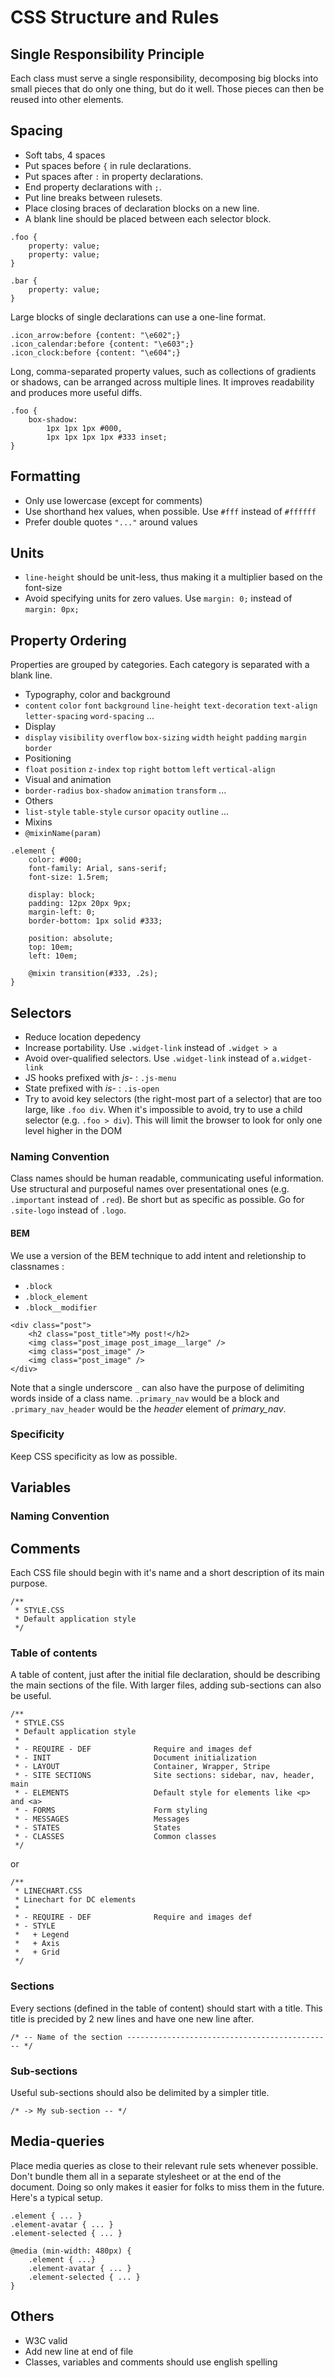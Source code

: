 # CSS Structure and Rules

## Single Responsibility Principle

Each class must serve a single responsibility, decomposing big blocks into small pieces that do only one thing, but do it well. Those pieces can then be reused into other elements. 

## Spacing

- Soft tabs, 4 spaces
- Put spaces before `{` in rule declarations.
- Put spaces after `:` in property declarations.
- End property declarations with `;`.
- Put line breaks between rulesets.
- Place closing braces of declaration blocks on a new line.
- A blank line should be placed between each selector block.

```
.foo {
	property: value;
	property: value;
}

.bar {
	property: value;
}
```

Large blocks of single declarations can use a one-line format.

```
.icon_arrow:before {content: "\e602";}
.icon_calendar:before {content: "\e603";}
.icon_clock:before {content: "\e604";}
```

Long, comma-separated property values, such as collections of gradients or shadows, can be arranged across multiple lines. It improves readability and produces more useful diffs.

```
.foo {
    box-shadow:
        1px 1px 1px #000,
        1px 1px 1px 1px #333 inset;
}
```

## Formatting

- Only use lowercase (except for comments)
- Use shorthand hex values, when possible. Use `#fff` instead of `#ffffff`
- Prefer double quotes `"..."` around values

## Units

- `line-height` should be unit-less, thus making it a multiplier based on the font-size
- Avoid specifying units for zero values. Use `margin: 0;` instead of `margin: 0px;`

## Property Ordering

Properties are grouped by categories. Each category is separated with a blank line.

- Typography, color and background
 - `content` `color` `font` `background` `line-height` `text-decoration` `text-align` `letter-spacing` `word-spacing` ...
- Display
 - `display` `visibility` `overflow` `box-sizing` `width` `height` `padding` `margin` `border`
- Positioning
 - `float` `position` `z-index` `top` `right` `bottom` `left` `vertical-align`
- Visual and animation
 - `border-radius` `box-shadow` `animation` `transform` ...
- Others
 - `list-style` `table-style` `cursor` `opacity` `outline` ... 
- Mixins
 - `@mixinName(param)`

```
.element {
	color: #000;
	font-family: Arial, sans-serif;
    font-size: 1.5rem;

	display: block;
	padding: 12px 20px 9px;
	margin-left: 0;
	border-bottom: 1px solid #333;

	position: absolute;
	top: 10em;
	left: 10em;

	@mixin transition(#333, .2s);
}
```

## Selectors

- Reduce location depedency
- Increase portability. Use `.widget-link` instead of `.widget > a`
- Avoid over-qualified selectors. Use `.widget-link` instead of `a.widget-link`
- JS hooks prefixed with _js-_ : `.js-menu` 
- State prefixed with _is-_ : `.is-open`
- Try to avoid key selectors (the right-most part of a selector) that are too large, like `.foo div`. When it's impossible to avoid, try to use a child selector (e.g. `.foo > div`). This will limit the browser to look for only one level higher in the DOM

### Naming Convention

Class names should be human readable, communicating useful information. Use structural and purposeful names over presentational ones (e.g. `.important` instead of `.red`). Be short but as specific as possible. Go for `.site-logo` instead of `.logo`.

#### BEM

We use a version of the BEM technique to add intent and reletionship to classnames :

- `.block`
- `.block_element`
- `.block__modifier`

```
<div class="post">
	<h2 class="post_title">My post!</h2>
	<img class="post_image post_image__large" />
	<img class="post_image" />
	<img class="post_image" />
</div>
```

Note that a single underscore `_` can also have the purpose of delimiting words inside of a class name. `.primary_nav` would be a block and `.primary_nav_header` would be the _header_ element of _primary\_nav_.

### Specificity

Keep CSS specificity as low as possible.

## Variables

### Naming Convention

## Comments

Each CSS file should begin with it's name and a short description of its main purpose.

```
/**
 * STYLE.CSS
 * Default application style
 */
```

### Table of contents

A table of content, just after the initial file declaration, should be describing the main sections of the file. With larger files, adding sub-sections can also be useful.

```
/**
 * STYLE.CSS
 * Default application style
 *
 * - REQUIRE - DEF              Require and images def
 * - INIT                       Document initialization
 * - LAYOUT                     Container, Wrapper, Stripe
 * - SITE SECTIONS              Site sections: sidebar, nav, header, main
 * - ELEMENTS                   Default style for elements like <p> and <a>
 * - FORMS                      Form styling
 * - MESSAGES                   Messages
 * - STATES                     States
 * - CLASSES                    Common classes
 */
```

or

```
/**
 * LINECHART.CSS
 * Linechart for DC elements
 *
 * - REQUIRE - DEF              Require and images def
 * - STYLE
 *   + Legend
 *   + Axis 
 *   + Grid
 */
```

### Sections

Every sections (defined in the table of content) should start with a title. This title is precided by 2 new lines and have one new line after.

```
/* -- Name of the section ---------------------------------------------- */
```

### Sub-sections

Useful sub-sections should also be delimited by a simpler title.

```
/* -> My sub-section -- */
```

## Media-queries

Place media queries as close to their relevant rule sets whenever possible. Don't bundle them all in a separate stylesheet or at the end of the document. Doing so only makes it easier for folks to miss them in the future. Here's a typical setup.

```
.element { ... }
.element-avatar { ... }
.element-selected { ... }

@media (min-width: 480px) {
	.element { ...}
	.element-avatar { ... }
	.element-selected { ... }
}
```

## Others

- W3C valid
- Add new line at end of file
- Classes, variables and comments should use english spelling
